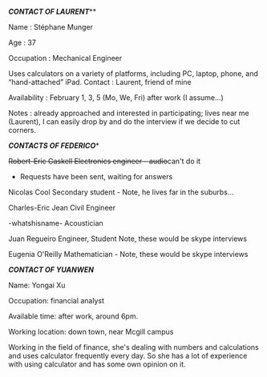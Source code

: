 ***CONTACT OF LAURENT*****

Name : Stéphane Munger

Age : 37

Occupation : Mechanical Engineer

Uses calculators on a variety of platforms, including PC, laptop, phone, and “hand-attached” iPad.
Contact : Laurent, friend of mine

Availability : February 1, 3, 5 (Mo, We, Fri) after work (I assume...)

Notes : already approached and interested in participating; lives near me (Laurent), I can easily drop by and do the interview if we decide to cut corners.

***CONTACTS OF FEDERICO****

~~Robert-Eric Gaskell Electronics engineer - audio~~can't do it
* Requests have been sent, waiting for answers

Nicolas Cool Secondary student - Note, he lives far in the suburbs...

Charles-Eric Jean Civil Engineer

-whatshisname- Acoustician

Juan Regueiro Engineer, Student Note, these would be skype interviews

Eugenia O'Reilly Mathematician - Note, these would be skype interviews

***CONTACT OF YUANWEN***

Name: Yongai Xu

Occupation: financial analyst

Available time: after work, around 6pm.

Working location: down town, near Mcgill campus

Working in the field of finance, she's dealing with numbers and calculations and uses calculator frequently every day. So 
she has a lot of experience with using calculator and has some own opinion on it.
